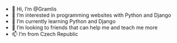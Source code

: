 - 👋 Hi, I’m @Gramlis
- 👀 I’m interested in programming websites with Python and Django
- 🌱 I’m currently learning Python and Django
- 💞️ I’m looking to friends that can help me and teach me more
- 📫 I’m from Czech Republic

<!---
nakinfk/nakinfk is a ✨ special ✨ repository because its `README.md` (this file) appears on your GitHub profile.
You can click the Preview link to take a look at your changes.
--->
